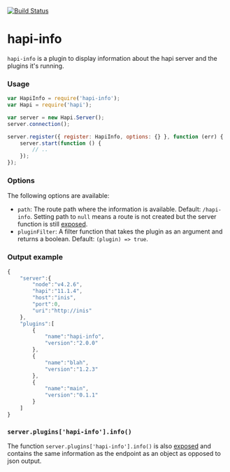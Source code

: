 [![Build Status](https://travis-ci.org/danielb2/hapi-info.svg?branch=master)](https://travis-ci.org/danielb2/hapi-info)

# hapi-info

`hapi-info` is a plugin to display information about the hapi server and the
plugins it's running.


### Usage

``` javascript
var HapiInfo = require('hapi-info');
var Hapi = require('hapi');

var server = new Hapi.Server();
server.connection();

server.register({ register: HapiInfo, options: {} }, function (err) {
    server.start(function () {
        // ..
    });
});
```

### Options

The following options are available:

* `path`: The route path where the information is available. Default: `/hapi-info`. Setting path to `null` means a route is not created but the server function is still [exposed].
* `pluginFilter`: A filter function that takes the plugin as an argument and returns a boolean. Default: `(plugin) => true`.


### Output example

``` javascript
{
    "server":{
        "node":"v4.2.6",
        "hapi":"11.1.4",
        "host":"inis",
        "port":0,
        "uri":"http://inis"
    },
    "plugins":[
        {
            "name":"hapi-info",
            "version":"2.0.0"
        },
        {
            "name":"blah",
            "version":"1.2.3"
        },
        {
            "name":"main",
            "version":"0.1.1"
        }
    ]
}
```


### `server.plugins['hapi-info'].info()`

The function `server.plugins['hapi-info'].info()` is also [exposed] and
contains the same information as the endpoint as an object as opposed to json
output.

[exposed]: http://hapijs.com/api#serverexposekey-value
